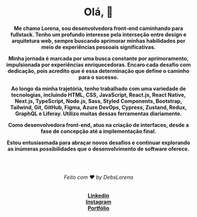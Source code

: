 
 <div align="center">
  <h1>Olá,  👋</h1>
  <strong>Me chamo Lorena, sou desenvolvedora front-end caminhando para fullstack. Tenho um profundo interesse pela interseção entre design e arquitetura web, sempre buscando aprimorar minhas habilidades por meio de experiências pessoais significativas.

Minha jornada é marcada por uma busca constante por aprimoramento, impulsionada por experiências enriquecedoras. Encaro cada desafio com dedicação, pois acredito que é essa determinação que define o caminho para o sucesso.

Ao longo da minha trajetória, tenho trabalhado com uma variedade de tecnologias, incluindo HTML, CSS, JavaScript, React.js, React Native, Next.js, TypeScript, Node.js, Sass, Styled Components, Bootstrap, Tailwind, Git, GitHub, Figma, Azure DevOps, Cypress, Zustand, Redux, GraphQL e Liferay. Utilizo muitas dessas ferramentas diariamente.

Como desenvolvedora front-end, atuo na criação de interfaces, desde a fase de concepção até a implementação final.

Estou entusiasmada para abraçar novos desafios e continuar explorando as inúmeras possibilidades que o desenvolvimento de software oferece.


 </strong>
</div>
<br>


## 




<div align="center">
    <h6>Feito com ❤️ by DebsLorena</h6>
    <a href="https://www.linkedin.com/in/loredebs/"><strong>Linkedin</strong></a></br>
    <a href="https://www.instagram.com/debslorena/"><strong>Instagram</strong></a></br>
    <a href="https://portifolio-dl.vercel.app/"><strong>Portfólio</strong></a>
   
</div>



